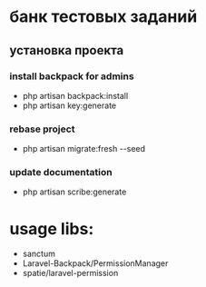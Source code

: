 # банк тестовых заданий

## установка проекта

### install backpack for admins
- php artisan backpack:install
- php artisan key:generate

### rebase project
- php artisan migrate:fresh --seed

### update documentation
- php artisan scribe:generate


# usage libs:

- sanctum
- Laravel-Backpack/PermissionManager
- spatie/laravel-permission
